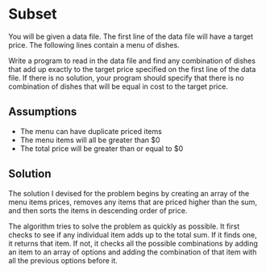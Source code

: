 # Subset

You will be given a data file. The first line of the data file will have a target price. The following lines contain a menu of dishes.

Write a program to read in the data file and find any combination of dishes that add up exactly to the target price specified on the first line of the data file. If there is no solution, your program should specify that there is no combination of dishes that will be equal in cost to the target price.

## Assumptions
* The menu can have duplicate priced items
* The menu items will all be greater than $0
* The total price will be greater than or equal to $0

## Solution
The solution I devised for the problem begins by creating an array of the menu items prices, removes any items that are priced higher than the sum, and then sorts the items in descending order of price.

The algorithm tries to solve the problem as quickly as possible. It first checks to see if any individual item adds up to the total sum. If it finds one, it returns that item. If not, it checks all the possible combinations by adding an item to an array of options and adding the combination of that item with all the previous options before it.
